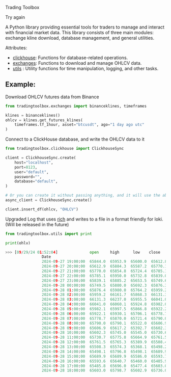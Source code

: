 Trading Toolbox

Try again

A Python library providing essential tools for traders to manage and interact with financial market data.
This library consists of three main modules: exchange kline download, database management, and general utilities.

Attributes:

- [clickhouse](reference/tradingtoolbox/clickhouse/__init__/): Functions for database-related operations.
- [exchanges](reference/tradingtoolbox/clickhouse/__init__/): Functions to download and manage OHLCV data.
- [utils](reference/tradingtoolbox/clickhouse/__init__/) : Utility functions for time manipulation, logging, and other tasks.


## Example:

Download OHLCV futures data from Binance

```python
from tradingtoolbox.exchanges import binanceklines, timeframes

klines = binanceklines()
ohlcv = klines.get_futures_klines(
    timeframes.tf_1hour, asset="btcusdt", ago="1 day ago utc"
)
```

Connect to a ClickHouse database, and write the OHLCV data to it

```python
from tradingtoolbox.clickhouse import ClickhouseSync

client = ClickhouseSync.create(
    host="localhost",
    port=8123,
    user="default",
    password="",
    database="default",
)

# Or you can create it without passing anything, and it will use the above defaults
async_client = ClickhouseSync.create()

client.insert_df(ohlcv, "OHLCV")
```

Upgraded Log that uses [rich](https://rich.readthedocs.io/en/stable/introduction.html) and writes to a file in a format friendly for loki. (Will be released in the future)

```python
from tradingtoolbox.utils import print

print(ohlv)

>>> [09/29/24 01:52:04]              open     high      low    close    volume    asset timeframe
                Date
                2024-09-27 19:00:00  65844.0  65953.9  65600.0  65612.8  5857.933  BTCUSDT        1h
                2024-09-27 20:00:00  65612.9  65884.3  65587.2  65770.1  3534.253  BTCUSDT        1h
                2024-09-27 21:00:00  65770.0  65854.8  65724.4  65785.1  2041.993  BTCUSDT        1h
                2024-09-27 22:00:00  65785.1  65950.0  65732.8  65839.0  3656.832  BTCUSDT        1h
                2024-09-27 23:00:00  65839.1  65885.2  65653.5  65749.6  3746.322  BTCUSDT        1h
                2024-09-28 00:00:00  65749.5  65880.0  65692.3  65876.3  2840.027  BTCUSDT        1h
                2024-09-28 01:00:00  65876.4  65980.0  65764.2  65959.2  2401.330  BTCUSDT        1h
                2024-09-28 02:00:00  65959.2  66161.7  65868.3  66131.3  5686.056  BTCUSDT        1h
                2024-09-28 03:00:00  66131.3  66237.0  65955.5  66041.0  4308.866  BTCUSDT        1h
                2024-09-28 04:00:00  66041.0  66060.1  65924.8  65982.0  2575.826  BTCUSDT        1h
                2024-09-28 05:00:00  65982.1  65997.5  65866.8  65922.2  2962.115  BTCUSDT        1h
                2024-09-28 06:00:00  65922.1  65930.1  65706.1  65778.7  4484.971  BTCUSDT        1h
                2024-09-28 07:00:00  65778.7  65870.0  65721.4  65790.0  2598.911  BTCUSDT        1h
                2024-09-28 08:00:00  65790.0  65790.1  65522.0  65606.9  6669.400  BTCUSDT        1h
                2024-09-28 09:00:00  65606.9  65617.2  65392.7  65602.3  7307.201  BTCUSDT        1h
                2024-09-28 10:00:00  65602.3  65745.0  65545.0  65730.6  3458.654  BTCUSDT        1h
                2024-09-28 11:00:00  65730.7  65775.8  65664.9  65761.5  2453.674  BTCUSDT        1h
                2024-09-28 12:00:00  65761.5  65765.3  65389.9  65508.4  7659.598  BTCUSDT        1h
                2024-09-28 13:00:00  65508.3  65574.3  65368.1  65498.2  4304.011  BTCUSDT        1h
                2024-09-28 14:00:00  65498.1  65796.8  65498.1  65689.9  5885.235  BTCUSDT        1h
                2024-09-28 15:00:00  65689.9  65689.9  65586.0  65593.7  2623.209  BTCUSDT        1h
                2024-09-28 16:00:00  65593.6  65640.7  65460.0  65485.9  3219.377  BTCUSDT        1h
                2024-09-28 17:00:00  65485.8  65696.0  65477.4  65603.0  2010.361  BTCUSDT        1h
                2024-09-28 18:00:00  65603.0  65798.7  65602.9  65736.0  1426.067  BTCUSDT        1h
```



